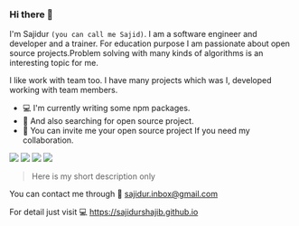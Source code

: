 

### Hi there 👋
I'm Sajidur `(you can call me Sajid)`. I am a software engineer and developer and a trainer. For education purpose I am passionate about open source projects.Problem solving with many kinds of algorithms is an interesting topic for me. 

I like work with team too. I have many projects which was I, developed working with team members. 

* :computer: I'm currently writing some npm packages. 
* :mag_right: And also searching for open source project.
* :bell: You can invite me your open source project If you need my collaboration. 


![](https://img.shields.io/badge/web-js-yellow)
![](https://img.shields.io/badge/web-php-blue)
![](https://img.shields.io/badge/desktop-java-orange)
![](https://img.shields.io/badge/algortihms-c/c++-lightgrey)

>Here is my short description only  

You can contact me through :e-mail: sajidur.inbox@gmail.com 

For detail just visit :computer: https://sajidurshajib.github.io
